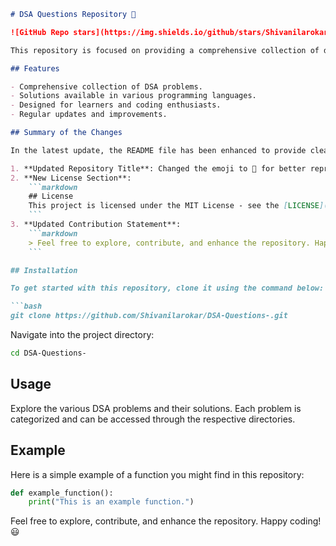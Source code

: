 ```markdown
# DSA Questions Repository 📖

![GitHub Repo stars](https://img.shields.io/github/stars/Shivanilarokar/DSA-Questions-) ![GitHub forks](https://img.shields.io/github/forks/Shivanilarokar/DSA-Questions-) ![GitHub issues](https://img.shields.io/github/issues/Shivanilarokar/DSA-Questions-)

This repository is focused on providing a comprehensive collection of data structures and algorithms (DSA) problems with solutions designed for learners and coding enthusiasts. It aims to facilitate a better understanding of DSA concepts through practical problems.

## Features

- Comprehensive collection of DSA problems.
- Solutions available in various programming languages.
- Designed for learners and coding enthusiasts.
- Regular updates and improvements.

## Summary of the Changes

In the latest update, the README file has been enhanced to provide clearer information about the repository. Notable changes include:

1. **Updated Repository Title**: Changed the emoji to 📖 for better representation.
2. **New License Section**:
    ```markdown
    ## License
    This project is licensed under the MIT License - see the [LICENSE](LICENSE) file for details.
    ```
3. **Updated Contribution Statement**:
    ```markdown
    > Feel free to explore, contribute, and enhance the repository. Happy coding! 😃
    ```

## Installation

To get started with this repository, clone it using the command below:

```bash
git clone https://github.com/Shivanilarokar/DSA-Questions-.git
```

Navigate into the project directory:

```bash
cd DSA-Questions-
```

## Usage

Explore the various DSA problems and their solutions. Each problem is categorized and can be accessed through the respective directories.

## Example

Here is a simple example of a function you might find in this repository:

```python
def example_function():
    print("This is an example function.")
```

Feel free to explore, contribute, and enhance the repository. Happy coding! 😃
```